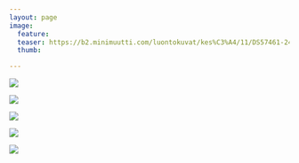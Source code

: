 ```yaml
---
layout: page
image:
  feature:
  teaser: https://b2.minimuutti.com/luontokuvat/kes%C3%A4/11/DS57461-245px.jpg
  thumb:

---
```


![](https://b2.minimuutti.com/luontokuvat/kes%C3%A4/11/DS57457-800px.jpg)

![](https://b2.minimuutti.com/luontokuvat/kes%C3%A4/11/DS57458-800px.jpg)

![](https://b2.minimuutti.com/luontokuvat/kes%C3%A4/11/DS57461-800px.jpg)

![](https://b2.minimuutti.com/luontokuvat/kes%C3%A4/11/DS57464-800px.jpg)

![](https://b2.minimuutti.com/luontokuvat/kes%C3%A4/11/DS57462-800px.jpg)
